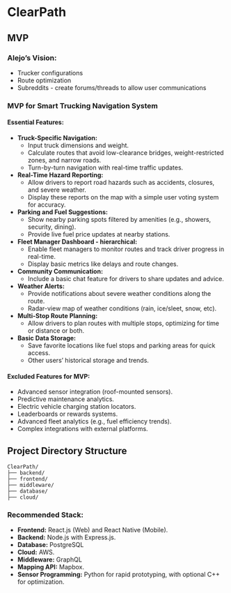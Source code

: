 # ClearPath

## MVP

### Alejo’s Vision:
- Trucker configurations
- Route optimization
- Subreddits - create forums/threads to allow user communications

### MVP for Smart Trucking Navigation System

#### Essential Features:
- **Truck-Specific Navigation:**
  - Input truck dimensions and weight.
  - Calculate routes that avoid low-clearance bridges, weight-restricted zones, and narrow roads.
  - Turn-by-turn navigation with real-time traffic updates.
- **Real-Time Hazard Reporting:**
  - Allow drivers to report road hazards such as accidents, closures, and severe weather.
  - Display these reports on the map with a simple user voting system for accuracy.
- **Parking and Fuel Suggestions:**
  - Show nearby parking spots filtered by amenities (e.g., showers, security, dining).
  - Provide live fuel price updates at nearby stations.
- **Fleet Manager Dashboard - hierarchical:**
  - Enable fleet managers to monitor routes and track driver progress in real-time.
  - Display basic metrics like delays and route changes.
- **Community Communication:**
  - Include a basic chat feature for drivers to share updates and advice.
- **Weather Alerts:**
  - Provide notifications about severe weather conditions along the route.
  - Radar-view map of weather conditions (rain, ice/sleet, snow, etc).
- **Multi-Stop Route Planning:**
  - Allow drivers to plan routes with multiple stops, optimizing for time or distance or both.
- **Basic Data Storage:**
  - Save favorite locations like fuel stops and parking areas for quick access.
  - Other users’ historical storage and trends.

#### Excluded Features for MVP:
- Advanced sensor integration (roof-mounted sensors).
- Predictive maintenance analytics.
- Electric vehicle charging station locators.
- Leaderboards or rewards systems.
- Advanced fleet analytics (e.g., fuel efficiency trends).
- Complex integrations with external platforms.

## Project Directory Structure

```
ClearPath/
├── backend/
├── frontend/
├── middleware/
├── database/
├── cloud/
```

### Recommended Stack:
- **Frontend:** React.js (Web) and React Native (Mobile).
- **Backend:** Node.js with Express.js.
- **Database:** PostgreSQL
- **Cloud:** AWS.
- **Middleware:** GraphQL
- **Mapping API:** Mapbox.
- **Sensor Programming:** Python for rapid prototyping, with optional C++ for optimization.
